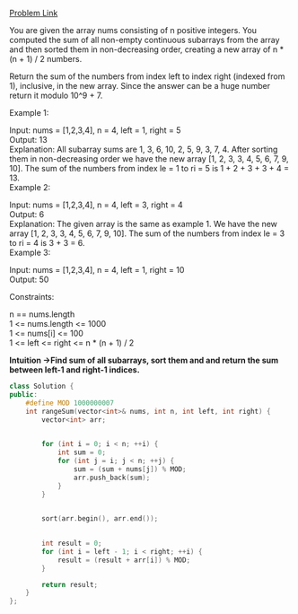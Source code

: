 [Problem Link](https://leetcode.com/problems/range-sum-of-sorted-subarray-sums/description/?envType=daily-question&envId=2024-08-04)<br>

You are given the array nums consisting of n positive integers. You computed the sum of all non-empty continuous subarrays from the array and then sorted them in non-decreasing order, creating a new array of n * (n + 1) / 2 numbers.<br>

Return the sum of the numbers from index left to index right (indexed from 1), inclusive, in the new array. Since the answer can be a huge number return it modulo 10^9 + 7.<br>

 

Example 1:<br>

Input: nums = [1,2,3,4], n = 4, left = 1, right = 5<br>
Output: 13 <br>
Explanation: All subarray sums are 1, 3, 6, 10, 2, 5, 9, 3, 7, 4. After sorting them in non-decreasing order we have the new array [1, 2, 3, 3, 4, 5, 6, 7, 9, 10]. The sum of the numbers from index le = 1 to ri = 5 is 1 + 2 + 3 + 3 + 4 = 13. <br>
Example 2:<br>

Input: nums = [1,2,3,4], n = 4, left = 3, right = 4<br>
Output: 6<br>
Explanation: The given array is the same as example 1. We have the new array [1, 2, 3, 3, 4, 5, 6, 7, 9, 10]. The sum of the numbers from index le = 3 to ri = 4 is 3 + 3 = 6.<br>
Example 3:<br>

Input: nums = [1,2,3,4], n = 4, left = 1, right = 10<br>
Output: 50<br>
 

Constraints:<br>

n == nums.length<br>
1 <= nums.length <= 1000<br>
1 <= nums[i] <= 100<br>
1 <= left <= right <= n * (n + 1) / 2<br>

__Intuition ->Find sum of all subarrays, sort them and and return the sum between left-1 and right-1 indices.__

```C++
class Solution {
public:
    #define MOD 1000000007
    int rangeSum(vector<int>& nums, int n, int left, int right) {
        vector<int> arr;

        
        for (int i = 0; i < n; ++i) {
            int sum = 0;
            for (int j = i; j < n; ++j) {
                sum = (sum + nums[j]) % MOD;
                arr.push_back(sum);
            }
        }

        
        sort(arr.begin(), arr.end());

        
        int result = 0;
        for (int i = left - 1; i < right; ++i) {
            result = (result + arr[i]) % MOD;
        }

        return result;
    }
};

```
